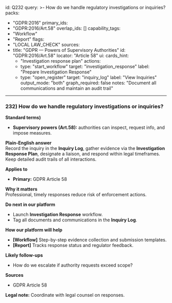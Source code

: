 id: Q232
query: >-
  How do we handle regulatory investigations or inquiries?
packs:
  - "GDPR:2016"
primary_ids:
  - "GDPR:2016/Art.58"
overlap_ids: []
capability_tags:
  - "Workflow"
  - "Report"
flags:
  - "LOCAL LAW_CHECK"
sources:
  - title: "GDPR — Powers of Supervisory Authorities"
    id: "GDPR:2016/Art.58"
    locator: "Article 58"
ui:
  cards_hint:
    - "Investigation response plan"
  actions:
    - type: "start_workflow"
      target: "investigation_response"
      label: "Prepare Investigation Response"
    - type: "open_register"
      target: "inquiry_log"
      label: "View Inquiries"
output_mode: "both"
graph_required: false
notes: "Document all communications and maintain an audit trail"
---
### 232) How do we handle regulatory investigations or inquiries?

**Standard terms)**  
- **Supervisory powers (Art.58):** authorities can inspect, request info, and impose measures.

**Plain-English answer**  
Record the inquiry in the **Inquiry Log**, gather evidence via the **Investigation Response Plan**, designate a liaison, and respond within legal timeframes. Keep detailed audit trails of all interactions.

**Applies to**  
- **Primary:** GDPR Article 58

**Why it matters**  
Professional, timely responses reduce risk of enforcement actions.

**Do next in our platform**  
- Launch **Investigation Response** workflow.  
- Tag all documents and communications in the **Inquiry Log**.

**How our platform will help**  
- **[Workflow]** Step-by-step evidence collection and submission templates.  
- **[Report]** Tracks response status and regulator feedback.

**Likely follow-ups**  
- How do we escalate if authority requests exceed scope?

**Sources**  
- GDPR Article 58

**Legal note:** Coordinate with legal counsel on responses.  
